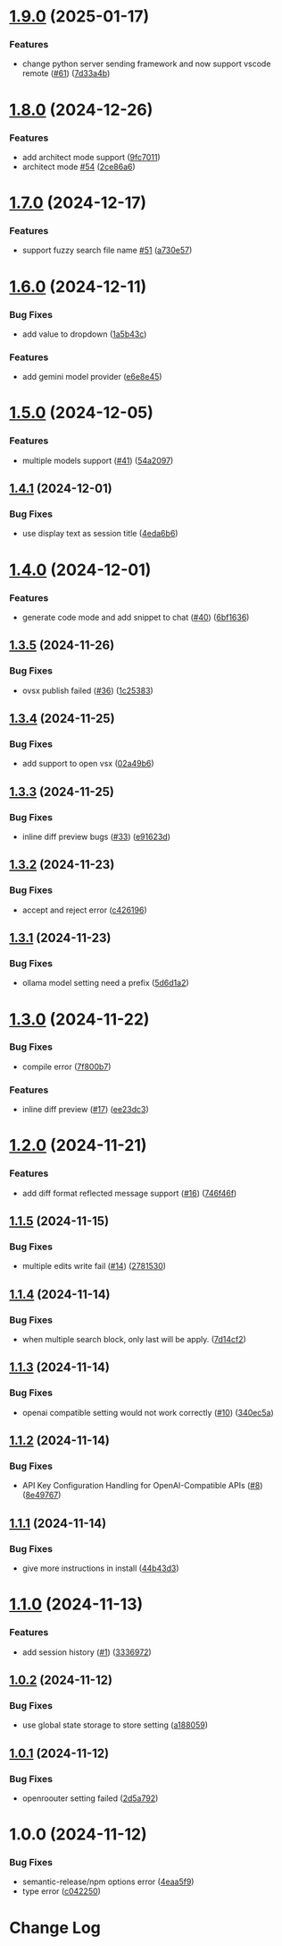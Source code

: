 # [1.9.0](https://github.com/lee88688/aider-composer/compare/v1.8.0...v1.9.0) (2025-01-17)


### Features

* change python server sending framework and now support vscode remote ([#61](https://github.com/lee88688/aider-composer/issues/61)) ([7d33a4b](https://github.com/lee88688/aider-composer/commit/7d33a4b6f28ba5df55f4accddd9975d73ae3d69c))

# [1.8.0](https://github.com/lee88688/aider-composer/compare/v1.7.0...v1.8.0) (2024-12-26)


### Features

* add architect mode support ([9fc7011](https://github.com/lee88688/aider-composer/commit/9fc7011f8c29a741b3a13d9e40ea4fa3016155b1))
* architect mode [#54](https://github.com/lee88688/aider-composer/issues/54) ([2ce86a6](https://github.com/lee88688/aider-composer/commit/2ce86a6a48189c210f14ea752f4aede60744a922))

# [1.7.0](https://github.com/lee88688/aider-composer/compare/v1.6.0...v1.7.0) (2024-12-17)


### Features

* support fuzzy search file name [#51](https://github.com/lee88688/aider-composer/issues/51) ([a730e57](https://github.com/lee88688/aider-composer/commit/a730e57cacd0de89f57834e22d460aae898b903c))

# [1.6.0](https://github.com/lee88688/aider-composer/compare/v1.5.0...v1.6.0) (2024-12-11)


### Bug Fixes

* add value to dropdown ([1a5b43c](https://github.com/lee88688/aider-composer/commit/1a5b43c48ddba2b93e1fe8bca8390c0dbb3f2558))


### Features

* add gemini model provider ([e6e8e45](https://github.com/lee88688/aider-composer/commit/e6e8e4561e492f0296e4a3d6dc82b8a0391afbe4))

# [1.5.0](https://github.com/lee88688/aider-composer/compare/v1.4.1...v1.5.0) (2024-12-05)


### Features

* multiple models support ([#41](https://github.com/lee88688/aider-composer/issues/41)) ([54a2097](https://github.com/lee88688/aider-composer/commit/54a2097cf2bb9b210c37fa950b0aacce403637e3))

## [1.4.1](https://github.com/lee88688/aider-composer/compare/v1.4.0...v1.4.1) (2024-12-01)


### Bug Fixes

* use display text as session title ([4eda6b6](https://github.com/lee88688/aider-composer/commit/4eda6b6a22b91e247d474f2bb999128cfd44d1c1))

# [1.4.0](https://github.com/lee88688/aider-composer/compare/v1.3.5...v1.4.0) (2024-12-01)


### Features

* generate code mode and add snippet to chat ([#40](https://github.com/lee88688/aider-composer/issues/40)) ([6bf1636](https://github.com/lee88688/aider-composer/commit/6bf16367511f3745d0b80926c0a549055b979ff7))

## [1.3.5](https://github.com/lee88688/aider-composer/compare/v1.3.4...v1.3.5) (2024-11-26)


### Bug Fixes

* ovsx publish failed ([#36](https://github.com/lee88688/aider-composer/issues/36)) ([1c25383](https://github.com/lee88688/aider-composer/commit/1c25383d5ea67e2ddca376cc29da7745e2bc7a67))

## [1.3.4](https://github.com/lee88688/aider-composer/compare/v1.3.3...v1.3.4) (2024-11-25)


### Bug Fixes

* add support to open vsx ([02a49b6](https://github.com/lee88688/aider-composer/commit/02a49b6c156dfa7c0b3a6b863232caacca3be01a))

## [1.3.3](https://github.com/lee88688/aider-composer/compare/v1.3.2...v1.3.3) (2024-11-25)


### Bug Fixes

* inline diff preview bugs ([#33](https://github.com/lee88688/aider-composer/issues/33)) ([e91623d](https://github.com/lee88688/aider-composer/commit/e91623dfa396cd48c48254805248c7d40e865160))

## [1.3.2](https://github.com/lee88688/aider-composer/compare/v1.3.1...v1.3.2) (2024-11-23)


### Bug Fixes

* accept and reject error ([c426196](https://github.com/lee88688/aider-composer/commit/c42619685c45223ddd3081a9160f94c168483085))

## [1.3.1](https://github.com/lee88688/aider-composer/compare/v1.3.0...v1.3.1) (2024-11-23)


### Bug Fixes

* ollama model setting need a prefix ([5d6d1a2](https://github.com/lee88688/aider-composer/commit/5d6d1a2182c752a5f826ab6e2d4eec837a1741c6))

# [1.3.0](https://github.com/lee88688/aider-composer/compare/v1.2.0...v1.3.0) (2024-11-22)


### Bug Fixes

* compile error ([7f800b7](https://github.com/lee88688/aider-composer/commit/7f800b7be040f2fc7e1d5928561e51ab7bf58875))


### Features

* inline diff preview ([#17](https://github.com/lee88688/aider-composer/issues/17)) ([ee23dc3](https://github.com/lee88688/aider-composer/commit/ee23dc3edacd15bbda7dd3a63d2bfab831f28f1d))

# [1.2.0](https://github.com/lee88688/aider-composer/compare/v1.1.5...v1.2.0) (2024-11-21)


### Features

* add diff format reflected message support ([#16](https://github.com/lee88688/aider-composer/issues/16)) ([746f46f](https://github.com/lee88688/aider-composer/commit/746f46f4a928431490f089b270379e587fc3bce2))

## [1.1.5](https://github.com/lee88688/aider-composer/compare/v1.1.4...v1.1.5) (2024-11-15)


### Bug Fixes

* multiple edits write fail ([#14](https://github.com/lee88688/aider-composer/issues/14)) ([2781530](https://github.com/lee88688/aider-composer/commit/27815301856adeb8454388e1eeee46eab37ce9d8))

## [1.1.4](https://github.com/lee88688/aider-composer/compare/v1.1.3...v1.1.4) (2024-11-14)


### Bug Fixes

* when multiple search block, only last will be apply. ([7d14cf2](https://github.com/lee88688/aider-composer/commit/7d14cf2600e0095866f3201928edcb3174656408))

## [1.1.3](https://github.com/lee88688/aider-composer/compare/v1.1.2...v1.1.3) (2024-11-14)


### Bug Fixes

* openai compatible setting would not work correctly ([#10](https://github.com/lee88688/aider-composer/issues/10)) ([340ec5a](https://github.com/lee88688/aider-composer/commit/340ec5a3e34ea32ba95290efb6df982d002d5504))

## [1.1.2](https://github.com/lee88688/aider-composer/compare/v1.1.1...v1.1.2) (2024-11-14)


### Bug Fixes

* API Key Configuration Handling for OpenAI-Compatible APIs ([#8](https://github.com/lee88688/aider-composer/issues/8)) ([8e49767](https://github.com/lee88688/aider-composer/commit/8e49767aa7a3665fa03cf418a9833a048a490ebc))

## [1.1.1](https://github.com/lee88688/aider-composer/compare/v1.1.0...v1.1.1) (2024-11-14)


### Bug Fixes

* give more instructions in install ([44b43d3](https://github.com/lee88688/aider-composer/commit/44b43d3ae4ae2e08fd6e20d4cc7d94ba09ec607f))

# [1.1.0](https://github.com/lee88688/aider-composer/compare/v1.0.2...v1.1.0) (2024-11-13)


### Features

* add session history ([#1](https://github.com/lee88688/aider-composer/issues/1)) ([3336972](https://github.com/lee88688/aider-composer/commit/333697289a7b3037ed71137b73577a49b4149c55))

## [1.0.2](https://github.com/lee88688/aider-composer/compare/v1.0.1...v1.0.2) (2024-11-12)


### Bug Fixes

* use global state storage to store setting ([a188059](https://github.com/lee88688/aider-composer/commit/a1880597e25dcf776014e22cd80207cb45793e90))

## [1.0.1](https://github.com/lee88688/aider-composer/compare/v1.0.0...v1.0.1) (2024-11-12)


### Bug Fixes

* openroouter setting failed ([2d5a792](https://github.com/lee88688/aider-composer/commit/2d5a7920518cf1a580e6abca043d7fa12040b048))

# 1.0.0 (2024-11-12)


### Bug Fixes

* semantic-release/npm options error ([4eaa5f9](https://github.com/lee88688/aider-composer/commit/4eaa5f92e98383adc3c026caae0c7291628b6c3d))
* type error ([c042250](https://github.com/lee88688/aider-composer/commit/c042250792f0f30f4001e95c1cbdd98b576623b5))

# Change Log
